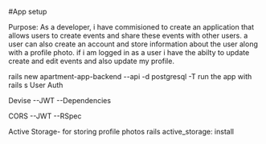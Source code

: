 #App setup

Purpose: As a developer, i have commisioned to create an application that allows users to create events and share these events with other users. a user can also create an account and store information about the user along with a profile photo. if i am logged in as a user i have the abilty to update create and edit events and also update my profile.

rails new apartment-app-backend --api -d postgresql -T
run the app with rails s
User Auth

Devise
--JWT
--Dependencies

CORS
--JWT
--RSpec

Active Storage- for storing profile photos
rails active_storage: install

